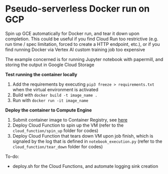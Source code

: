 # Pseudo-serverless Docker run on GCP
Spin up GCE automatically for Docker run, and tear it down upon completion. This could be useful if you find Cloud Run too restrictive (e.g. run time / spec limitation, forced to create a HTTP endpoint, etc.), or if you find running Docker via Vertex AI custom training job too expensive

The example concerned is for running Jupyter notebook with papermill, and storing the output in Google Cloud Storage

<b>Test running the container locally</b>
1. Add the requirements by executing ```pip3 freeze > requirements.txt``` when the virtual environment is activated
2. Build with ```docker build -t image_name .```
3. Run with ```docker run -it image_name```

<b>Deploy the container to Compute Engine</b>
1. Submit container image to Container Registry, see <a href="https://cloud.google.com/container-registry/docs/pushing-and-pulling">here</a>
2. Deploy Cloud Function to spin up the VM (refer to the ```cloud_function/spin_up``` folder for codes)
3. Deploy Cloud Function that tears down VM upon job finish, which is signaled by the log that is defined in ```notebook_execution.py``` (refer to the ```cloud_function/tear_down``` folder for codes)

To-do:
- deploy.sh for the Cloud Functions, and automate logging sink creation

